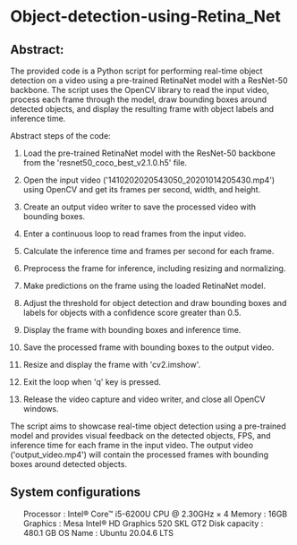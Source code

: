 # Object-detection-using-Retina_Net

## Abstract:
The provided code is a Python script for performing real-time object detection on a video using a pre-trained RetinaNet model with a ResNet-50 backbone. The script uses the OpenCV library to read the input video, process each frame through the model, draw bounding boxes around detected objects, and display the resulting frame with object labels and inference time.

Abstract steps of the code:

1. Load the pre-trained RetinaNet model with the ResNet-50 backbone from the 'resnet50_coco_best_v2.1.0.h5' file.

2. Open the input video ('1410202020543050_20201014205430.mp4') using OpenCV and get its frames per second, width, and height.

3. Create an output video writer to save the processed video with bounding boxes.

4. Enter a continuous loop to read frames from the input video.

5. Calculate the inference time and frames per second for each frame.

6. Preprocess the frame for inference, including resizing and normalizing.

7. Make predictions on the frame using the loaded RetinaNet model.

8. Adjust the threshold for object detection and draw bounding boxes and labels for objects with a confidence score greater than 0.5.

9. Display the frame with bounding boxes and inference time.

10. Save the processed frame with bounding boxes to the output video.

11. Resize and display the frame with 'cv2.imshow'.

12. Exit the loop when 'q' key is pressed.

13. Release the video capture and video writer, and close all OpenCV windows.

The script aims to showcase real-time object detection using a pre-trained model and provides visual feedback on the detected objects, FPS, and inference time for each frame in the input video. The output video ('output_video.mp4') will contain the processed frames with bounding boxes around detected objects.

## System configurations
<OL>
  Processor : Intel® Core™ i5-6200U CPU @ 2.30GHz × 4
  Memory : 16GB
  Graphics : Mesa Intel® HD Graphics 520 SKL GT2
  Disk capacity : 480.1 GB
  OS Name : Ubuntu 20.04.6 LTS
</OL>
